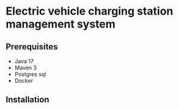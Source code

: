 # Electric vehicle charging station management system
## Prerequisites
- Java 17
- Maven 3
- Postgres sql
- Docker
## Installation